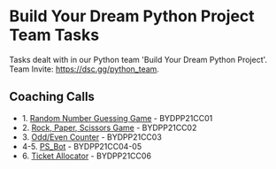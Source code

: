 # Build Your Dream Python Project Team Tasks

Tasks dealt with in our Python team 'Build Your Dream Python Project'.<br>
Team Invite: https://dsc.gg/python_team.

## Coaching Calls
<ul>
 <li>1. <a href="https://github.com/lxndroc/python-team/blob/main/BYDPP21CC01-guessing_game.py">Random Number Guessing Game</a> - BYDPP21CC01</li>
 <li>2. <a href="https://github.com/lxndroc/python-team/blob/main/BYDPP21CC02-rps_game.py">Rock, Paper, Scissors Game</a> - BYDPP21CC02</li>
 <li>3. <a href="https://github.com/lxndroc/python-team/blob/main/BYDPP21CC03-odd_even_counter.py">Odd/Even Counter</a> - BYDPP21CC03</li>
 <li>4-5. <a href="https://github.com/lxndroc/python-team/blob/main/BYDPP21CC04_05-PS_Bot.py">PS_Bot</a> - BYDPP21CC04-05</li>
 <li>6. <a href="https://github.com/lxndroc/python-team/blob/main/BYDPP21CC06-ticket_allocator.py">Ticket Allocator</a> - BYDPP21CC06</li>
</ul>
